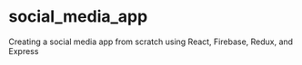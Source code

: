 # social_media_app
Creating a social media app from scratch using React, Firebase, Redux, and Express
